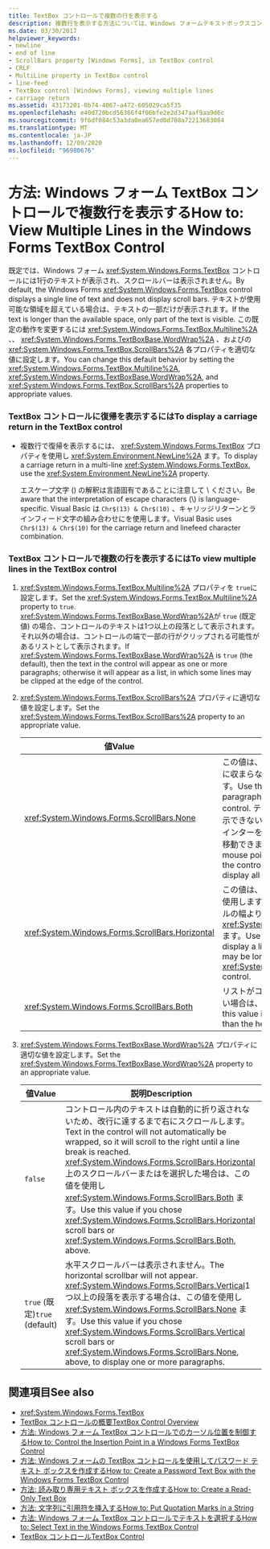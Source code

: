 ```yaml
---
title: TextBox コントロールで複数の行を表示する
description: 複数行を表示する方法については、Windows フォームテキストボックスコントロールで複数行、ワードラップ、およびスクロールバーの各プロパティを設定する方法について説明します。
ms.date: 03/30/2017
helpviewer_keywords:
- newline
- end of line
- ScrollBars property [Windows Forms], in TextBox control
- CRLF
- MultiLine property in TextBox control
- line-feed
- TextBox control [Windows Forms], viewing multiple lines
- carriage return
ms.assetid: 43173201-0b74-4067-a472-605029ca5f35
ms.openlocfilehash: e40d720bcd56366f4f06bfe2e2d347aaf9aa9d6c
ms.sourcegitcommit: 9f6df084c53a3da0ea657ed0d708a72213683084
ms.translationtype: MT
ms.contentlocale: ja-JP
ms.lasthandoff: 12/09/2020
ms.locfileid: "96980676"
---
```

# <a name="how-to-view-multiple-lines-in-the-windows-forms-textbox-control"></a><span data-ttu-id="4b994-103">方法: Windows フォーム TextBox コントロールで複数行を表示する</span><span class="sxs-lookup"><span data-stu-id="4b994-103">How to: View Multiple Lines in the Windows Forms TextBox Control</span></span>
<span data-ttu-id="4b994-104">既定では、Windows フォーム <xref:System.Windows.Forms.TextBox> コントロールには1行のテキストが表示され、スクロールバーは表示されません。</span><span class="sxs-lookup"><span data-stu-id="4b994-104">By default, the Windows Forms <xref:System.Windows.Forms.TextBox> control displays a single line of text and does not display scroll bars.</span></span> <span data-ttu-id="4b994-105">テキストが使用可能な領域を超えている場合は、テキストの一部だけが表示されます。</span><span class="sxs-lookup"><span data-stu-id="4b994-105">If the text is longer than the available space, only part of the text is visible.</span></span> <span data-ttu-id="4b994-106">この既定の動作を変更するには <xref:System.Windows.Forms.TextBox.Multiline%2A> 、、 <xref:System.Windows.Forms.TextBoxBase.WordWrap%2A> 、およびの <xref:System.Windows.Forms.TextBox.ScrollBars%2A> 各プロパティを適切な値に設定します。</span><span class="sxs-lookup"><span data-stu-id="4b994-106">You can change this default behavior by setting the <xref:System.Windows.Forms.TextBox.Multiline%2A>, <xref:System.Windows.Forms.TextBoxBase.WordWrap%2A>, and <xref:System.Windows.Forms.TextBox.ScrollBars%2A> properties to appropriate values.</span></span>  
  
### <a name="to-display-a-carriage-return-in-the-textbox-control"></a><span data-ttu-id="4b994-107">TextBox コントロールに復帰を表示するには</span><span class="sxs-lookup"><span data-stu-id="4b994-107">To display a carriage return in the TextBox control</span></span>  
  
- <span data-ttu-id="4b994-108">複数行で復帰を表示するには、 <xref:System.Windows.Forms.TextBox> プロパティを使用し <xref:System.Environment.NewLine%2A> ます。</span><span class="sxs-lookup"><span data-stu-id="4b994-108">To display a carriage return in a multi-line <xref:System.Windows.Forms.TextBox>, use the <xref:System.Environment.NewLine%2A> property.</span></span>  
  
     <span data-ttu-id="4b994-109">エスケープ文字 () の解釈は言語固有であることに注意して \\ ください。</span><span class="sxs-lookup"><span data-stu-id="4b994-109">Be aware that the interpretation of escape characters (\\) is language-specific.</span></span> <span data-ttu-id="4b994-110">Visual Basic は `Chr$(13) & Chr$(10)` 、キャリッジリターンとラインフィード文字の組み合わせにを使用します。</span><span class="sxs-lookup"><span data-stu-id="4b994-110">Visual Basic uses `Chr$(13) & Chr$(10)` for the carriage return and linefeed character combination.</span></span>  
  
### <a name="to-view-multiple-lines-in-the-textbox-control"></a><span data-ttu-id="4b994-111">TextBox コントロールで複数の行を表示するには</span><span class="sxs-lookup"><span data-stu-id="4b994-111">To view multiple lines in the TextBox control</span></span>  
  
1. <span data-ttu-id="4b994-112"><xref:System.Windows.Forms.TextBox.Multiline%2A> プロパティを `true`に設定します。</span><span class="sxs-lookup"><span data-stu-id="4b994-112">Set the <xref:System.Windows.Forms.TextBox.Multiline%2A> property to `true`.</span></span> <span data-ttu-id="4b994-113"><xref:System.Windows.Forms.TextBoxBase.WordWrap%2A>が `true` (既定値) の場合、コントロールのテキストは1つ以上の段落として表示されます。それ以外の場合は、コントロールの端で一部の行がクリップされる可能性があるリストとして表示されます。</span><span class="sxs-lookup"><span data-stu-id="4b994-113">If <xref:System.Windows.Forms.TextBoxBase.WordWrap%2A> is `true` (the default), then the text in the control will appear as one or more paragraphs; otherwise it will appear as a list, in which some lines may be clipped at the edge of the control.</span></span>  
  
2. <span data-ttu-id="4b994-114"><xref:System.Windows.Forms.TextBox.ScrollBars%2A> プロパティに適切な値を設定します。</span><span class="sxs-lookup"><span data-stu-id="4b994-114">Set the <xref:System.Windows.Forms.TextBox.ScrollBars%2A> property to an appropriate value.</span></span>  
  
    |<span data-ttu-id="4b994-115">値</span><span class="sxs-lookup"><span data-stu-id="4b994-115">Value</span></span>|<span data-ttu-id="4b994-116">説明</span><span class="sxs-lookup"><span data-stu-id="4b994-116">Description</span></span>|  
    |-----------|-----------------|  
    |<xref:System.Windows.Forms.ScrollBars.None>|<span data-ttu-id="4b994-117">この値は、ほとんど常にコントロールに収まらない段落の場合に使用します。</span><span class="sxs-lookup"><span data-stu-id="4b994-117">Use this value if the text will be a paragraph that almost always fits the control.</span></span> <span data-ttu-id="4b994-118">テキストが長すぎて一度に表示できない場合、ユーザーはマウスポインターを使用してコントロール内を移動できます。</span><span class="sxs-lookup"><span data-stu-id="4b994-118">The user can use the mouse pointer to move around inside the control if the text is too long to display all at once.</span></span>|  
    |<xref:System.Windows.Forms.ScrollBars.Horizontal>|<span data-ttu-id="4b994-119">この値は、行の一覧を表示する場合に使用します。その中には、コントロールの幅よりも長い場合があり <xref:System.Windows.Forms.TextBox> ます。</span><span class="sxs-lookup"><span data-stu-id="4b994-119">Use this value if you want to display a list of lines, some of which may be longer than the width of the <xref:System.Windows.Forms.TextBox> control.</span></span>|  
    |<xref:System.Windows.Forms.ScrollBars.Both>|<span data-ttu-id="4b994-120">リストがコントロールの高さよりも長い場合は、この値を使用します。</span><span class="sxs-lookup"><span data-stu-id="4b994-120">Use this value if the list may be longer than the height of the control.</span></span>|  
  
3. <span data-ttu-id="4b994-121"><xref:System.Windows.Forms.TextBoxBase.WordWrap%2A> プロパティに適切な値を設定します。</span><span class="sxs-lookup"><span data-stu-id="4b994-121">Set the <xref:System.Windows.Forms.TextBoxBase.WordWrap%2A> property to an appropriate value.</span></span>  
  
    |<span data-ttu-id="4b994-122">値</span><span class="sxs-lookup"><span data-stu-id="4b994-122">Value</span></span>|<span data-ttu-id="4b994-123">説明</span><span class="sxs-lookup"><span data-stu-id="4b994-123">Description</span></span>|  
    |-----------|-----------------|  
    |`false`|<span data-ttu-id="4b994-124">コントロール内のテキストは自動的に折り返されないため、改行に達するまで右にスクロールします。</span><span class="sxs-lookup"><span data-stu-id="4b994-124">Text in the control will not automatically be wrapped, so it will scroll to the right until a line break is reached.</span></span> <span data-ttu-id="4b994-125"><xref:System.Windows.Forms.ScrollBars.Horizontal>上のスクロールバーまたはを選択した場合は、この値を使用し <xref:System.Windows.Forms.ScrollBars.Both> ます。</span><span class="sxs-lookup"><span data-stu-id="4b994-125">Use this value if you chose <xref:System.Windows.Forms.ScrollBars.Horizontal> scroll bars or <xref:System.Windows.Forms.ScrollBars.Both>, above.</span></span>|  
    |<span data-ttu-id="4b994-126">`true` (既定)</span><span class="sxs-lookup"><span data-stu-id="4b994-126">`true` (default)</span></span>|<span data-ttu-id="4b994-127">水平スクロールバーは表示されません。</span><span class="sxs-lookup"><span data-stu-id="4b994-127">The horizontal scrollbar will not appear.</span></span> <span data-ttu-id="4b994-128"><xref:System.Windows.Forms.ScrollBars.Vertical>1 つ以上の段落を表示する場合は、この値を使用し <xref:System.Windows.Forms.ScrollBars.None> ます。</span><span class="sxs-lookup"><span data-stu-id="4b994-128">Use this value if you chose <xref:System.Windows.Forms.ScrollBars.Vertical> scroll bars or <xref:System.Windows.Forms.ScrollBars.None>, above, to display one or more paragraphs.</span></span>|  
  
## <a name="see-also"></a><span data-ttu-id="4b994-129">関連項目</span><span class="sxs-lookup"><span data-stu-id="4b994-129">See also</span></span>

- <xref:System.Windows.Forms.TextBox>
- [<span data-ttu-id="4b994-130">TextBox コントロールの概要</span><span class="sxs-lookup"><span data-stu-id="4b994-130">TextBox Control Overview</span></span>](textbox-control-overview-windows-forms.md)
- [<span data-ttu-id="4b994-131">方法: Windows フォーム TextBox コントロールでのカーソル位置を制御する</span><span class="sxs-lookup"><span data-stu-id="4b994-131">How to: Control the Insertion Point in a Windows Forms TextBox Control</span></span>](how-to-control-the-insertion-point-in-a-windows-forms-textbox-control.md)
- [<span data-ttu-id="4b994-132">方法: Windows フォームの TextBox コントロールを使用してパスワード テキスト ボックスを作成する</span><span class="sxs-lookup"><span data-stu-id="4b994-132">How to: Create a Password Text Box with the Windows Forms TextBox Control</span></span>](how-to-create-a-password-text-box-with-the-windows-forms-textbox-control.md)
- [<span data-ttu-id="4b994-133">方法: 読み取り専用テキスト ボックスを作成する</span><span class="sxs-lookup"><span data-stu-id="4b994-133">How to: Create a Read-Only Text Box</span></span>](how-to-create-a-read-only-text-box-windows-forms.md)
- [<span data-ttu-id="4b994-134">方法: 文字列に引用符を挿入する</span><span class="sxs-lookup"><span data-stu-id="4b994-134">How to: Put Quotation Marks in a String</span></span>](how-to-put-quotation-marks-in-a-string-windows-forms.md)
- [<span data-ttu-id="4b994-135">方法: Windows フォーム TextBox コントロールでテキストを選択する</span><span class="sxs-lookup"><span data-stu-id="4b994-135">How to: Select Text in the Windows Forms TextBox Control</span></span>](how-to-select-text-in-the-windows-forms-textbox-control.md)
- [<span data-ttu-id="4b994-136">TextBox コントロール</span><span class="sxs-lookup"><span data-stu-id="4b994-136">TextBox Control</span></span>](textbox-control-windows-forms.md)
